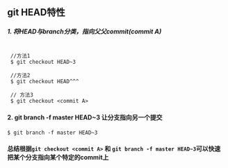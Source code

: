 ## git HEAD特性


##### 1. 将HEAD与branch分类，指向父父commit(commit A)

```shell

 //方法1
 $ git checkout HEAD~3
 
 //方法2
 $ git checkout HEAD^^^
 
 // 方法3
 $ git checkout <commit A>

```

#### 2. git branch -f master HEAD~3 让分支指向另一个提交

```
$ git branch -f master HEAD~3

```

#### 总结根据`git checkout <commit A>` 和 `git branch -f master HEAD~3`可以快速把某个分支指向某个特定的commit上
